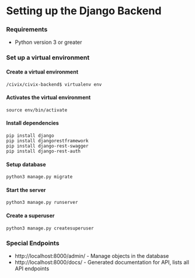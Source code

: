 # Setting up the Django Backend

### Requirements

* Python version 3 or greater

### Set up a virtual environment

#### Create a virtual environment 

```
/civix/civix-backend$ virtualenv env
```

#### Activates the virtual environment

```
source env/bin/activate
```

#### Install dependencies

```
pip install django
pip install djangorestframework
pip install django-rest-swagger
pip install django-rest-auth
```

#### Setup database

```
python3 manage.py migrate
```

#### Start the server

```
python3 manage.py runserver
```

#### Create a superuser

```
python3 manage.py createsuperuser
```

### Special Endpoints

* http://localhost:8000/admin/ - Manage objects in the database
* http://localhost:8000/docs/ - Generated documentation for API, lists all API endpoints


